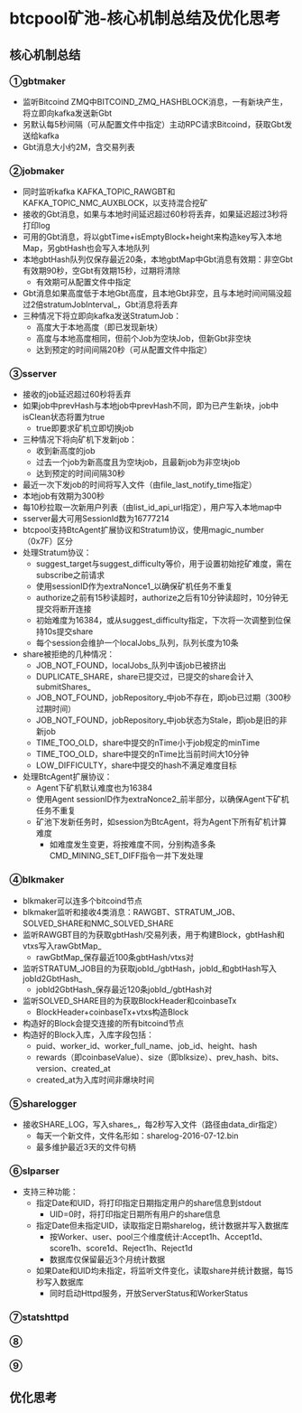 # btcpool矿池-核心机制总结及优化思考

## 核心机制总结

### ①gbtmaker

* 监听Bitcoind ZMQ中BITCOIND_ZMQ_HASHBLOCK消息，一有新块产生，将立即向kafka发送新Gbt
* 另默认每5秒间隔（可从配置文件中指定）主动RPC请求Bitcoind，获取Gbt发送给kafka
* Gbt消息大小约2M，含交易列表

### ②jobmaker

* 同时监听kafka KAFKA_TOPIC_RAWGBT和KAFKA_TOPIC_NMC_AUXBLOCK，以支持混合挖矿
* 接收的Gbt消息，如果与本地时间延迟超过60秒将丢弃，如果延迟超过3秒将打印log
* 可用的Gbt消息，将以gbtTime+isEmptyBlock+height来构造key写入本地Map，另gbtHash也会写入本地队列
* 本地gbtHash队列仅保存最近20条，本地gbtMap中Gbt消息有效期：非空Gbt有效期90秒，空Gbt有效期15秒，过期将清除
	* 有效期可从配置文件中指定
* Gbt消息如果高度低于本地Gbt高度，且本地Gbt非空，且与本地时间间隔没超过2倍stratumJobInterval_，Gbt消息将丢弃
* 三种情况下将立即向kafka发送StratumJob：
	* 高度大于本地高度（即已发现新块）
	* 高度与本地高度相同，但前个Job为空块Job，但新Gbt非空块
	* 达到预定的时间间隔20秒（可从配置文件中指定）

### ③sserver

* 接收的job延迟超过60秒将丢弃
* 如果job中prevHash与本地job中prevHash不同，即为已产生新块，job中isClean状态将置为true
	* true即要求矿机立即切换job
* 三种情况下将向矿机下发新job：
	* 收到新高度的job
	* 过去一个job为新高度且为空块job，且最新job为非空块job
	* 达到预定的时间间隔30秒
* 最近一次下发job的时间将写入文件（由file_last_notify_time指定）
* 本地job有效期为300秒
* 每10秒拉取一次新用户列表（由list_id_api_url指定），用户写入本地map中
* sserver最大可用SessionId数为16777214
* btcpool支持BtcAgent扩展协议和Stratum协议，使用magic_number（0x7F）区分
* 处理Stratum协议：
	* suggest_target与suggest_difficulty等价，用于设置初始挖矿难度，需在subscribe之前请求
	* 使用sessionID作为extraNonce1_以确保矿机任务不重复
	* authorize之前有15秒读超时，authorize之后有10分钟读超时，10分钟无提交将断开连接
	* 初始难度为16384，或从suggest_difficulty指定，下次将一次调整到位保持10s提交share
	* 每个session会维护一个localJobs_队列，队列长度为10条
* share被拒绝的几种情况：
	* JOB_NOT_FOUND，localJobs_队列中该job已被挤出
	* DUPLICATE_SHARE，share已提交过，已提交的share会计入submitShares_
	* JOB_NOT_FOUND，jobRepository_中job不存在，即job已过期（300秒过期时间）
	* JOB_NOT_FOUND，jobRepository_中job状态为Stale，即job是旧的非新job
	* TIME_TOO_OLD，share中提交的nTime小于job规定的minTime
	* TIME_TOO_OLD，share中提交的nTime比当前时间大10分钟
	* LOW_DIFFICULTY，share中提交的hash不满足难度目标
* 处理BtcAgent扩展协议：
	* Agent下矿机默认难度也为16384
	* 使用Agent sessionID作为extraNonce2_前半部分，以确保Agent下矿机任务不重复
	* 矿池下发新任务时，如session为BtcAgent，将为Agent下所有矿机计算难度
		* 如难度发生变更，将按难度不同，分别构造多条CMD_MINING_SET_DIFF指令一并下发处理

### ④blkmaker

* blkmaker可以连多个bitcoind节点
* blkmaker监听和接收4类消息：RAWGBT、STRATUM_JOB、SOLVED_SHARE和NMC_SOLVED_SHARE
* 监听RAWGBT目的为获取gbtHash/交易列表，用于构建Block，gbtHash和vtxs写入rawGbtMap_
	* rawGbtMap_保存最近100条gbtHash/vtxs对
* 监听STRATUM_JOB目的为获取jobId_/gbtHash，jobId_和gbtHash写入jobId2GbtHash_
	* jobId2GbtHash_保存最近120条jobId_/gbtHash对
* 监听SOLVED_SHARE目的为获取BlockHeader和coinbaseTx
	* BlockHeader+coinbaseTx+vtxs构造Block
* 构造好的Block会提交连接的所有bitcoind节点
* 构造好的Block入库，入库字段包括：
	* puid、worker_id、worker_full_name、job_id、height、hash
	* rewards（即coinbaseValue）、size（即blksize）、prev_hash、bits、version、created_at
	* created_at为入库时间非爆块时间
	
### ⑤sharelogger

* 接收SHARE_LOG，写入shares_，每2秒写入文件（路径由data_dir指定）
	* 每天一个新文件，文件名形如：sharelog-2016-07-12.bin
	* 最多维护最近3天的文件句柄

### ⑥slparser

* 支持三种功能：
	* 指定Date和UID，将打印指定日期指定用户的share信息到stdout
		* UID=0时，将打印指定日期所有用户的share信息
	* 指定Date但未指定UID，读取指定日期sharelog，统计数据并写入数据库
		* 按Worker、user、pool三个维度统计:Accept1h、Accept1d、score1h、score1d、Reject1h、Reject1d
		* 数据库仅保留最近3个月统计数据
	* 如果Date和UID均未指定，将监听文件变化，读取share并统计数据，每15秒写入数据库
		* 同时启动Httpd服务，开放ServerStatus和WorkerStatus

### ⑦statshttpd

### ⑧

### ⑨

## 优化思考
